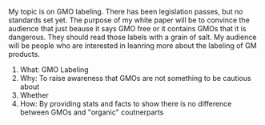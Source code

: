 My topic is on GMO labeling. There has been legislation passes, but no standards set yet. The purpose of my white paper will be to convince the audience that just beause it says GMO free or it contains GMOs that it is dangerous. They should read those labels with a grain of salt. My audience will be people who are interested in leanring more about the labeling of GM products. 

1. What: GMO Labeling 
2. Why: To raise awareness that GMOs are not something to be cautious about 
3. Whether
4. How: By providing stats and facts to show there is no difference between GMOs and "organic" coutnerparts 
